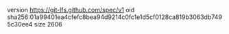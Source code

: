 version https://git-lfs.github.com/spec/v1
oid sha256:01a99401ea4cfefc8bea94d9214c0fc1e1d5cf0128ca819b3063db7495c30ee4
size 2606
